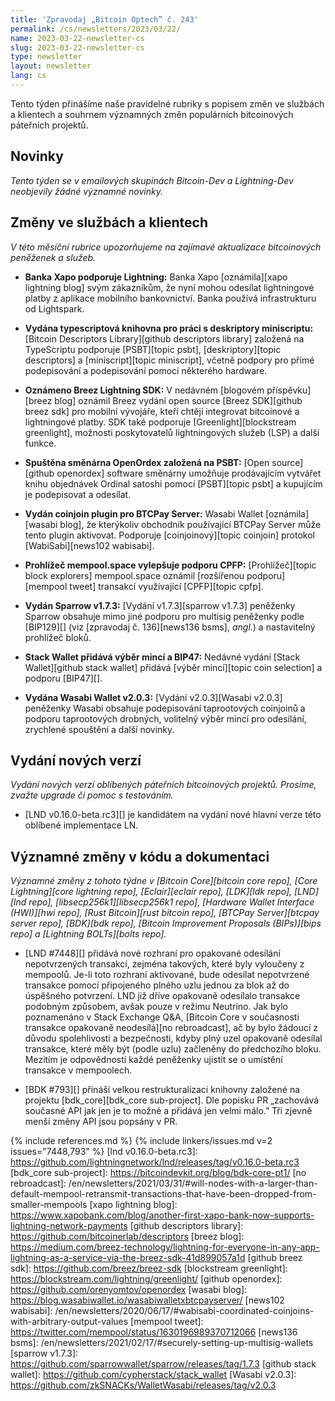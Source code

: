 ```yaml
---
title: 'Zpravodaj „Bitcoin Optech” č. 243'
permalink: /cs/newsletters/2023/03/22/
name: 2023-03-22-newsletter-cs
slug: 2023-03-22-newsletter-cs
type: newsletter
layout: newsletter
lang: cs
---
```

Tento týden přinášíme naše pravidelné rubriky s popisem změn ve službách
a klientech a souhrnem významných změn populárních bitcoinových páteřních
projektů.

## Novinky

*Tento týden se v emailových skupinách Bitcoin-Dev a
Lightning-Dev neobjevily žádné významné novinky.*

## Změny ve službách a klientech

*V této měsíční rubrice upozorňujeme na zajímavé aktualizace bitcoinových
peněženek a služeb.*

- **Banka Xapo podporuje Lightning:**
  Banka Xapo [oznámila][xapo lightning blog] svým zákazníkům, že nyní mohou odesílat
  lightningové platby z aplikace mobilního bankovnictví. Banka používá infrastrukturu
  od Lightspark.

- **Vydána typescriptová knihovna pro práci s deskriptory miniscriptu:**
  [Bitcoin Descriptors Library][github descriptors library] založená na TypeScriptu
  podporuje [PSBT][topic psbt], [deskriptory][topic descriptors] a [miniscript][topic miniscript],
  včetně podpory pro přímé podepisování a podepisování pomocí některého hardware.

- **Oznámeno Breez Lightning SDK:**
  V nedávném [blogovém příspěvku][breez blog] oznámil Breez vydání open source
  [Breez SDK][github breez sdk] pro mobilní vývojáře, kteří chtějí integrovat
  bitcoinové a lightningové platby. SDK také podporuje [Greenlight][blockstream
  greenlight], možnosti poskytovatelů lightningových služeb (LSP) a další
  funkce.

- **Spuštěna směnárna OpenOrdex založená na PSBT:**
  [Open source][github openordex] software směnárny umožňuje prodávajícím vytvářet
  knihu objednávek Ordinal satoshi pomocí [PSBT][topic psbt] a kupujícím
  je podepisovat a odesílat.

- **Vydán coinjoin plugin pro BTCPay Server:**
  Wasabi Wallet [oznámila][wasabi blog], že kterýkoliv obchodník používající BTCPay Server
  může tento plugin aktivovat. Podporuje [coinjoinový][topic coinjoin] protokol
  [WabiSabi][news102 wabisabi].

- **Prohlížeč mempool.space vylepšuje podporu CPFP:**
  [Prohlížeč][topic block explorers] mempool.space oznámil [rozšířenou podporu][mempool
  tweet] transakcí využívající [CPFP][topic cpfp].

- **Vydán Sparrow v1.7.3:**
  [Vydání v1.7.3][sparrow v1.7.3] peněženky Sparrow obsahuje mimo jiné podporu pro multisig
  peněženky podle [BIP129][]  (viz [zpravodaj č. 136][news136 bsms], *angl.*) a nastavitelný
  prohlížeč bloků.

- **Stack Wallet přidává výběr mincí a BIP47:**
  Nedávné vydání [Stack Wallet][github stack wallet] přidává [výběr mincí][topic
  coin selection] a podporu [BIP47][].

- **Vydána Wasabi Wallet v2.0.3:**
  [Vydání v2.0.3][Wasabi v2.0.3] peněženky Wasabi obsahuje podepisování taprootových
  coinjoinů a podporu taprootových drobných, volitelný výběr mincí pro odesílání,
  zrychlené spouštění a další novinky.

## Vydání nových verzí

*Vydání nových verzí oblíbených páteřních bitcoinových projektů. Prosíme,
zvažte upgrade či pomoc s testováním.*

- [LND v0.16.0-beta.rc3][] je kandidátem na vydání nové hlavní verze této oblíbené
  implementace LN.

## Významné změny v kódu a dokumentaci

*Významné změny z tohoto týdne v [Bitcoin Core][bitcoin core repo], [Core
Lightning][core lightning repo], [Eclair][eclair repo], [LDK][ldk repo],
[LND][lnd repo], [libsecp256k1][libsecp256k1 repo], [Hardware Wallet
Interface (HWI)][hwi repo], [Rust Bitcoin][rust bitcoin repo], [BTCPay
Server][btcpay server repo], [BDK][bdk repo], [Bitcoin Improvement
Proposals (BIPs)][bips repo] a [Lightning BOLTs][bolts repo].*

- [LND #7448][] přidává nové rozhraní pro opakované odesílání nepotvrzených
  transakcí, zejména takových, které byly vyloučeny z mempoolů. Je-li toto
  rozhraní aktivované, bude odesílat nepotvrzené transakce pomocí připojeného
  plného uzlu jednou za blok až do úspěšného potvrzení. LND již dříve opakovaně
  odesílalo transakce podobným způsobem, avšak pouze v režimu Neutrino.
  Jak bylo poznamenáno v Stack Exchange Q&A, [Bitcoin Core v současnosti
  transakce opakovaně neodesílá][no rebroadcast], ač by bylo žádoucí z
  důvodu spolehlivosti a bezpečnosti, kdyby plný uzel opakovaně odesílal
  transakce, které měly být (podle uzlu) začleněny do předchozího bloku.
  Mezitím je odpovědností každé peněženky ujistit se o umístění transakce
  v mempoolech.

- [BDK #793][] přináší velkou restrukturalizaci knihovny založené na projektu
  [bdk_core][bdk_core sub-project]. Dle popisku PR „zachovává současné API jak
  jen je to možné a přidává jen velmi málo.” Tři zjevně menší změny API jsou
  popsány v PR.

{% include references.md %}
{% include linkers/issues.md v=2 issues="7448,793" %}
[lnd v0.16.0-beta.rc3]: https://github.com/lightningnetwork/lnd/releases/tag/v0.16.0-beta.rc3
[bdk_core sub-project]: https://bitcoindevkit.org/blog/bdk-core-pt1/
[no rebroadcast]: /en/newsletters/2021/03/31/#will-nodes-with-a-larger-than-default-mempool-retransmit-transactions-that-have-been-dropped-from-smaller-mempools
[xapo lightning blog]: https://www.xapobank.com/blog/another-first-xapo-bank-now-supports-lightning-network-payments
[github descriptors library]: https://github.com/bitcoinerlab/descriptors
[breez blog]: https://medium.com/breez-technology/lightning-for-everyone-in-any-app-lightning-as-a-service-via-the-breez-sdk-41d899057a1d
[github breez sdk]: https://github.com/breez/breez-sdk
[blockstream greenlight]: https://blockstream.com/lightning/greenlight/
[github openordex]: https://github.com/orenyomtov/openordex
[wasabi blog]: https://blog.wasabiwallet.io/wasabiwalletxbtcpayserver/
[news102 wabisabi]: /en/newsletters/2020/06/17/#wabisabi-coordinated-coinjoins-with-arbitrary-output-values
[mempool tweet]: https://twitter.com/mempool/status/1630196989370712066
[news136 bsms]: /en/newsletters/2021/02/17/#securely-setting-up-multisig-wallets
[sparrow v1.7.3]: https://github.com/sparrowwallet/sparrow/releases/tag/1.7.3
[github stack wallet]: https://github.com/cypherstack/stack_wallet
[Wasabi v2.0.3]: https://github.com/zkSNACKs/WalletWasabi/releases/tag/v2.0.3
